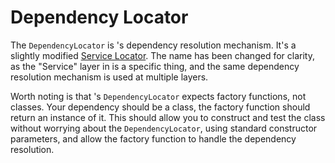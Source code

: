 # Dependency Locator

The `DependencyLocator` is <ENGINE>'s dependency resolution mechanism. It's a slightly modified [Service Locator](http://gameprogrammingpatterns.com/service-locator.html). The name has been changed for clarity, as the "Service" layer in <ENGINE> is a specific thing, and the same dependency resolution mechanism is used at multiple layers.

Worth noting is that <ENGINE>'s `DependencyLocator` expects factory functions, not classes. Your dependency should be a class, the factory function should return an instance of it. This should allow you to construct and test the class without worrying about the `DependencyLocator`, using standard constructor parameters, and allow the factory function to handle the dependency resolution.
